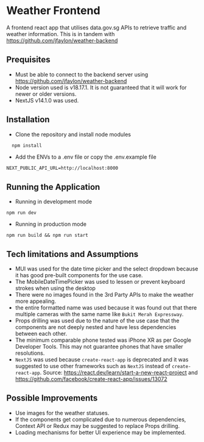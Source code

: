 # Weather Frontend

A frontend react app that utilises data.gov.sg APIs to retrieve traffic and weather information. This is in tandem with https://github.com/jfaylon/weather-backend

## Prequisites

- Must be able to connect to the backend server using https://github.com/jfaylon/weather-backend
- Node version used is v18.17.1. It is not guaranteed that it will work for newer or older versions.
- NextJS v14.1.0 was used.

## Installation

- Clone the repository and install node modules
```bash
  npm install
```

- Add the ENVs to a .env file or copy the .env.example file
```
NEXT_PUBLIC_API_URL=http://localhost:8000
```

## Running the Application

- Running in development mode 

```
npm run dev
```

- Running in production mode
```
npm run build && npm run start
```

## Tech limitations and Assumptions
- MUI was used for the date time picker and the select dropdown because it has good pre-built components for the use case.
- The MobileDateTimePicker was used to lessen or prevent keyboard strokes when using the desktop
- There were no images found in the 3rd Party APIs to make the weather more appealing.
- the entire formatted name was used because it was found out that there multiple cameras with the same name like `Bukit Merah Expressway`.
- Props drilling was used due to the nature of the use case that the components are not deeply nested and have less dependencies between each other.
- The minimum comparable phone tested was iPhone XR as per Google Developer Tools. This may not guarantee phones that have smaller resolutions.
- `NextJS` was used because `create-react-app` is deprecated and it was suggested to use other frameworks such as `NextJS` instead of `create-react-app`. Source: https://react.dev/learn/start-a-new-react-project and https://github.com/facebook/create-react-app/issues/13072

## Possible Improvements
- Use images for the weather statuses.
- If the components get complicated due to numerous dependencies, Context API or Redux may be suggested to replace Props drilling.
- Loading mechanisms for better UI experience may be implemented.


